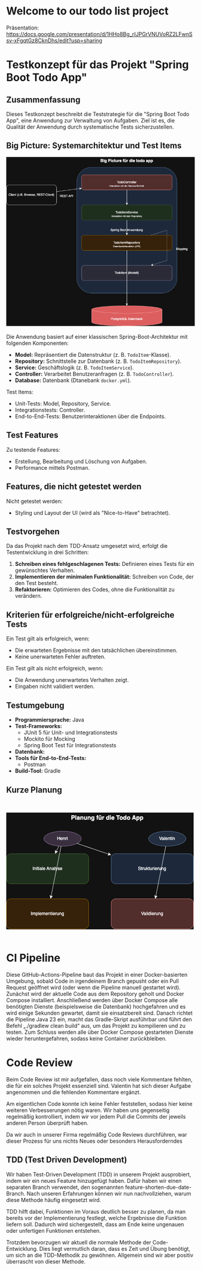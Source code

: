 # Welcome to our todo list project

Präsentation: https://docs.google.com/presentation/d/1HHo8Bg_rIJPGrVNUVoRZ2LFwnSsv-xFgqtGz8CknDhs/edit?usp=sharing

# Testkonzept für das Projekt "Spring Boot Todo App"

## Zusammenfassung
Dieses Testkonzept beschreibt die Teststrategie für die "Spring Boot Todo App", eine Anwendung zur Verwaltung von Aufgaben. Ziel ist es, die Qualität der Anwendung durch systematische Tests sicherzustellen.
## Big Picture: Systemarchitektur und Test Items <br>
![BigPicture](BigPicture.png) <br><br>
Die Anwendung basiert auf einer klassischen Spring-Boot-Architektur mit folgenden Komponenten:

- **Model:** Repräsentiert die Datenstruktur (z. B. `TodoItem`-Klasse).
- **Repository:** Schnittstelle zur Datenbank (z. B. `TodoItemRepository`).
- **Service:** Geschäftslogik (z. B. `TodoItemService`).
- **Controller:** Verarbeitet Benutzeranfragen (z. B. `TodoController`).
- **Database:** Datenbank (Dtanebank `docker.yml`).

Test Items:
- Unit-Tests: Model, Repository, Service.
- Integrationstests: Controller.
- End-to-End-Tests: Benutzerinteraktionen über die Endpoints.

## Test Features
Zu testende Features:
- Erstellung, Bearbeitung und Löschung von Aufgaben.
- Performance mittels Postman.

## Features, die nicht getestet werden
Nicht getestet werden:
- Styling und Layout der UI (wird als "Nice-to-Have" betrachtet).

## Testvorgehen
Da das Projekt nach dem TDD-Ansatz umgesetzt wird, erfolgt die Testentwicklung in drei Schritten:
1. **Schreiben eines fehlgeschlagenen Tests:** Definieren eines Tests für ein gewünschtes Verhalten.
2. **Implementieren der minimalen Funktionalität:** Schreiben von Code, der den Test besteht.
3. **Refaktorieren:** Optimieren des Codes, ohne die Funktionalität zu verändern.

## Kriterien für erfolgreiche/nicht-erfolgreiche Tests
Ein Test gilt als erfolgreich, wenn:
- Die erwarteten Ergebnisse mit den tatsächlichen übereinstimmen.
- Keine unerwarteten Fehler auftreten.

Ein Test gilt als nicht erfolgreich, wenn:
- Die Anwendung unerwartetes Verhalten zeigt.
- Eingaben nicht validiert werden.

## Testumgebung
- **Programmiersprache:** Java
- **Test-Frameworks:**
  - JUnit 5 für Unit- und Integrationstests
  - Mockito für Mocking
  - Spring Boot Test für Integrationstests
- **Datenbank:** 
- **Tools für End-to-End-Tests:**
  - Postman
- **Build-Tool:** Gradle

## Kurze Planung

<br>

![KurzePlanung](KurzePlanung.png) <br><br>

# CI Pipeline

Diese GitHub-Actions-Pipeline baut das Projekt in einer Docker-basierten Umgebung, sobald Code in irgendeinem Branch gepusht oder ein Pull Request geöffnet wird (oder wenn die Pipeline manuell gestartet wird). Zunächst wird der aktuelle Code aus dem Repository geholt und Docker Compose installiert. Anschließend werden über Docker Compose alle benötigten Dienste (beispielsweise die Datenbank) hochgefahren und es wird einige Sekunden gewartet, damit sie einsatzbereit sind. Danach richtet die Pipeline Java 23 ein, macht das Gradle-Skript ausführbar und führt den Befehl „./gradlew clean build“ aus, um das Projekt zu kompilieren und zu testen. Zum Schluss werden alle über Docker Compose gestarteten Dienste wieder heruntergefahren, sodass keine Container zurückbleiben.

# Code Review

Beim Code Review ist mir aufgefallen, dass noch viele Kommentare fehlten, die für ein solches Projekt essenziell sind. Valentin hat sich dieser Aufgabe angenommen und die fehlenden Kommentare ergänzt.

Am eigentlichen Code konnte ich keine Fehler feststellen, sodass hier keine weiteren Verbesserungen nötig waren. Wir haben uns gegenseitig regelmäßig kontrolliert, indem wir vor jedem Pull die Commits der jeweils anderen Person überprüft haben.

Da wir auch in unserer Firma regelmäßig Code Reviews durchführen, war dieser Prozess für uns nichts Neues oder besonders Herausforderndes

## TDD (Test Driven Development)
Wir haben Test-Driven Development (TDD) in unserem Projekt ausprobiert, indem wir ein neues Feature hinzugefügt haben. Dafür haben wir einen separaten Branch verwendet, den sogenannten feature-shorten-due-date-Branch. Nach unseren Erfahrungen können wir nun nachvollziehen, warum diese Methode häufig eingesetzt wird.

TDD hilft dabei, Funktionen im Voraus deutlich besser zu planen, da man bereits vor der Implementierung festlegt, welche Ergebnisse die Funktion liefern soll. Dadurch wird sichergestellt, dass am Ende keine ungenauen oder unfertigen Funktionen entstehen.

Trotzdem bevorzugen wir aktuell die normale Methode der Code-Entwicklung. Dies liegt vermutlich daran, dass es Zeit und Übung benötigt, um sich an die TDD-Methodik zu gewöhnen. Allgemein sind wir aber positiv überrascht von dieser Methode.







